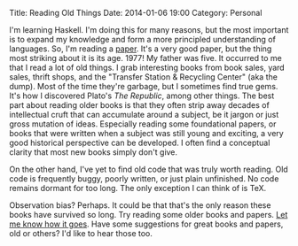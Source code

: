 Title: Reading Old Things
Date: 2014-01-06 19:00
Category: Personal

I'm learning Haskell. I'm doing this for many reasons, but the most important
is to expand my knowledge and form a more principled understanding of
languages. So, I'm reading a [paper][backus]. It's a very good paper, but the
thing most striking about it is its age. 1977! My father was five. It occurred
to me that I read a lot of old things. I grab interesting books from book
sales, yard sales, thrift shops, and the "Transfer Station & Recycling Center"
(aka the dump). Most of the time they're garbage, but I sometimes find true
gems. It's how I discovered Plato's *The Republic*, among other things. The
best part about reading older books is that they often strip away decades of
intellectual cruft that can accumulate around a subject, be it jargon or just
gross mutation of ideas.  Especially reading some foundational papers, or
books that were written when a subject was still young and exciting, a very
good historical perspective can be developed. I often find a conceptual
clarity that most new books simply don't give.

On the other hand, I've yet to find old code that was truly worth reading. Old
code is frequently buggy, poorly written, or just plain unfinished. No code
remains dormant for too long. The only exception I can think of is TeX.

Observation bias? Perhaps. It could be that that's the only reason these books
have survived so long. Try reading some older books and papers. [Let me know
how it goes](mailto:corey@octayn.net). Have some suggestions for great books
and papers, old or others? I'd like to hear those too.

[backus]: http://dx.doi.org/10.1145/359576.359579

